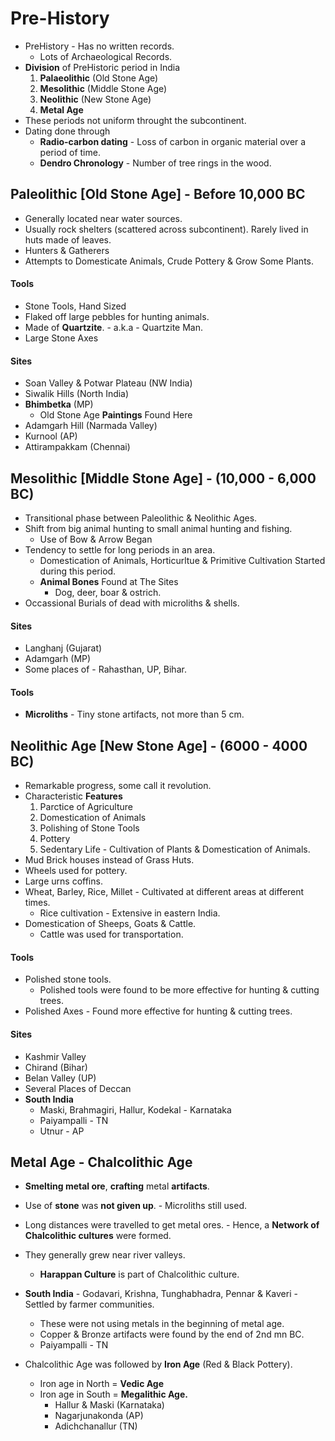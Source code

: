 # Pre-History

* PreHistory - Has no written records.
    * Lots of Archaeological Records.
* **Division** of PreHistoric period in India
    1. **Palaeolithic** (Old Stone Age)
    2. **Mesolithic** (Middle Stone Age)
    3. **Neolithic** (New Stone Age)
    4. **Metal Age**
* These periods not uniform throught the subcontinent.
* Dating done through
    * **Radio-carbon dating** - Loss of carbon in organic material over a period of time.
    * **Dendro Chronology** - Number of tree rings in the wood.

<!-- Need Map of Pre-Historic Sites in India -->

## Paleolithic [Old Stone Age] - Before 10,000 BC
* Generally located near water sources.
* Usually rock shelters (scattered across subcontinent). Rarely lived in huts made of leaves.
* Hunters & Gatherers
* Attempts to Domesticate Animals, Crude Pottery & Grow Some Plants.

#### Tools
* Stone Tools, Hand Sized
* Flaked off large pebbles for hunting animals.
* Made of **Quartzite**. - a.k.a - Quartzite Man.
* Large Stone Axes

#### Sites
* Soan Valley & Potwar Plateau (NW India)
* Siwalik Hills (North India)
* **Bhimbetka** (MP)
    * Old Stone Age **Paintings** Found Here
* Adamgarh Hill (Narmada Valley)
* Kurnool (AP)
* Attirampakkam (Chennai)

## Mesolithic [Middle Stone Age] - (10,000 - 6,000 BC)
* Transitional phase between Paleolithic & Neolithic Ages.
* Shift from big animal hunting to small animal hunting and fishing.
    * Use of Bow & Arrow Began
* Tendency to settle for long periods in an area.
    * Domestication of Animals, Horticurltue & Primitive Cultivation Started during this period.
    * **Animal Bones** Found at The Sites
        * Dog, deer, boar & ostrich.
* Occassional Burials of dead with microliths & shells.

#### Sites
* Langhanj (Gujarat)
* Adamgarh (MP)
* Some places of - Rahasthan, UP, Bihar.

#### Tools
* **Microliths** - Tiny stone artifacts, not more than 5 cm.

## Neolithic Age [New Stone Age] - (6000 - 4000 BC)
* Remarkable progress, some call it revolution.
* Characteristic **Features**
    1. Parctice of Agriculture
    2. Domestication of Animals
    3. Polishing of Stone Tools
    4. Pottery
    5. Sedentary Life - Cultivation of Plants & Domestication of Animals.
* Mud Brick houses instead of Grass Huts.
* Wheels used for pottery.
* Large urns coffins.
* Wheat, Barley, Rice, Millet - Cultivated at different areas at different times.
    * Rice cultivation - Extensive in eastern India.
* Domestication of Sheeps, Goats & Cattle.
    * Cattle was used for transportation.

#### Tools
* Polished stone tools.
    * Polished tools were found to be more effective for hunting & cutting trees.
* Polished Axes - Found more effective for hunting & cutting trees.

#### Sites
* Kashmir Valley
* Chirand (Bihar)
* Belan Valley (UP)
* Several Places of Deccan
* **South India**
    * Maski, Brahmagiri, Hallur, Kodekal - Karnataka
    * Paiyampalli - TN
    * Utnur - AP

## Metal Age - Chalcolithic Age
* **Smelting metal ore**, **crafting** metal **artifacts**.
* Use of **stone** was **not given up**. - Microliths still used.
* Long distances were travelled to get metal ores. - Hence, a **Network of Chalcolithic cultures** were formed.
* They generally grew near river valleys. 
    * **Harappan Culture** is part of Chalcolithic culture.
* **South India** - Godavari, Krishna, Tunghabhadra, Pennar & Kaveri - Settled by farmer communities.
    * These were not using metals in the beginning of metal age.
    * Copper & Bronze artifacts were found by the end of 2nd mn BC.
    * Paiyampalli - TN

* Chalcolithic Age was followed by **Iron Age** (Red & Black Pottery).
    * Iron age in North = **Vedic Age**
    * Iron age in South = **Megalithic Age.**
        * Hallur & Maski (Karnataka)
        * Nagarjunakonda (AP)
        * Adichchanallur (TN)